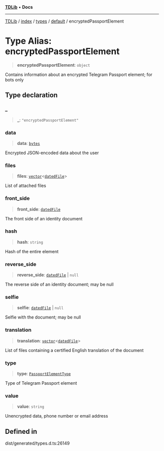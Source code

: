 [**TDLib**](../../../../../../README.md) • **Docs**

***

[TDLib](../../../../../../modules.md) / [index](../../../../../README.md) / [types](../../../README.md) / [default](../README.md) / encryptedPassportElement

# Type Alias: encryptedPassportElement

> **encryptedPassportElement**: `object`

Contains information about an encrypted Telegram Passport element; for bots only

## Type declaration

### \_

> **\_**: `"encryptedPassportElement"`

### data

> **data**: [`bytes`](bytes.md)

Encrypted JSON-encoded data about the user

### files

> **files**: [`vector`](vector.md)\<[`datedFile`](datedFile.md)\>

List of attached files

### front\_side

> **front\_side**: [`datedFile`](datedFile.md)

The front side of an identity document

### hash

> **hash**: `string`

Hash of the entire element

### reverse\_side

> **reverse\_side**: [`datedFile`](datedFile.md) \| `null`

The reverse side of an identity document; may be null

### selfie

> **selfie**: [`datedFile`](datedFile.md) \| `null`

Selfie with the document; may be null

### translation

> **translation**: [`vector`](vector.md)\<[`datedFile`](datedFile.md)\>

List of files containing a certified English translation of the document

### type

> **type**: [`PassportElementType`](PassportElementType.md)

Type of Telegram Passport element

### value

> **value**: `string`

Unencrypted data, phone number or email address

## Defined in

dist/generated/types.d.ts:26149
